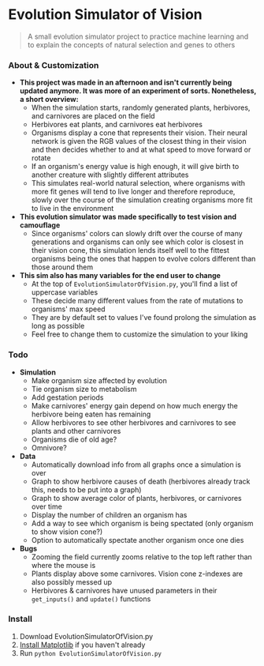 # Evolution Simulator of Vision
> A small evolution simulator project to practice machine learning and to explain the concepts of natural selection and genes to others

### About & Customization
- **This project was made in an afternoon and isn't currently being updated anymore. It was more of an experiment of sorts. Nonetheless, a short overview:**
  - When the simulation starts, randomly generated plants, herbivores, and carnivores are placed on the field
  - Herbivores eat plants, and carnivores eat herbivores
  - Organisms display a cone that represents their vision. Their neural network is given the RGB values of the closest thing in their vision and then decides whether to and at what speed to move forward or rotate
  - If an organism's energy value is high enough, it will give birth to another creature with slightly different attributes
  - This simulates real-world natural selection, where organisms with more fit genes will tend to live longer and therefore reproduce, slowly over the course of the simulation creating organisms more fit to live in the environment
- **This evolution simulator was made specifically to test vision and camouflage**
  - Since organisms' colors can slowly drift over the course of many generations and organisms can only see which color is closest in their vision cone, this simulation lends itself well to the fittest organisms being the ones that happen to evolve colors different than those around them
- **This sim also has many variables for the end user to change**
  - At the top of `EvolutionSimulatorOfVision.py`, you'll find a list of uppercase variables
  - These decide many different values from the rate of mutations to organisms' max speed
  - They are by default set to values I've found prolong the simulation as long as possible
  - Feel free to change them to customize the simulation to your liking

### Todo
- **Simulation**
  - Make organism size affected by evolution
  - Tie organism size to metabolism
  - Add gestation periods
  - Make carnivores' energy gain depend on how much energy the herbivore being eaten has remaining
  - Allow herbivores to see other herbivores and carnivores to see plants and other carnivores
  - Organisms die of old age?
  - Omnivore?
- **Data**
  - Automatically download info from all graphs once a simulation is over
  - Graph to show herbivore causes of death (herbivores already track this, needs to be put into a graph)
  - Graph to show average color of plants, herbivores, or carnivores over time
  - Display the number of children an organism has
  - Add a way to see which organism is being spectated (only organism to show vision cone?)
  - Option to automatically spectate another organism once one dies
- **Bugs**
  - Zooming the field currently zooms relative to the top left rather than where the mouse is
  - Plants display above some carnivores. Vision cone z-indexes are also possibly messed up
  - Herbivores & carnivores have unused parameters in their `get_inputs()` and `update()` functions

### Install
1. Download EvolutionSimulatorOfVision.py
2. [Install Matplotlib](https://matplotlib.org/stable/install/index.html) if you haven't already
3. Run `python EvolutionSimulatorOfVision.py`